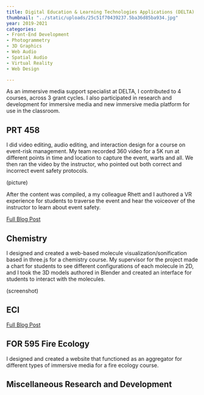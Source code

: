 ```yaml
---
title: Digital Education & Learning Technologies Applications (DELTA)
thumbnail: "../static/uploads/25c51f70439237.5ba36d85ba934.jpg"
year: 2019-2021
categories:
- Front-End Development
- Photogrammetry
- 3D Graphics
- Web Audio
- Spatial Audio
- Virtual Reality
- Web Design

---
```

As an immersive media support specialist at DELTA, I contributed to 4 courses, across 3 grant cycles. I also participated in research and development for immersive media and new immersive media platform for use in the classroom.

## PRT 458

I did video editing, audio editing, and interaction design for a course on event-risk management.  My team recorded 360 video for a 5K run at different points in time and location to capture the event, warts and all.  We then ran the video by the instructor, who pointed out both correct and incorrect event safety protocols.  

(picture)

After the content was compiled, a my colleague Rhett and I authored a VR experience for students to traverse the event and hear the voiceover of the instructor to learn about event safety.

[Full Blog Post](https://medium.com/@justintkuhn/a-case-study-on-designing-sound-for-immersive-education-d36f10f194f5)

## Chemistry

I designed and created a web-based molecule visualization/sonification based in three.js for a chemistry course. My supervisor for the project made a chart for students to see different configurations of each molecule in 2D, and I took the 3D models authored in Blender and created an interface for students to interact with the molecules.  

(screenshot)

## ECI

[Full Blog Post](https://medium.com/@justintkuhn/spatial-audio-workflow-for-educational-vr-video-68e481680de1)

## FOR 595 Fire Ecology

I designed and created a website that functioned as an aggregator for different types of immersive media for a fire ecology course.  

## Miscellaneous Research and Development